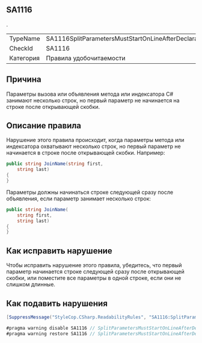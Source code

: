 ﻿## SA1116

<table>
<tr>
  <td>TypeName</td>
  <td>SA1116SplitParametersMustStartOnLineAfterDeclaration</td>.
</tr>
<tr>
  <td>CheckId</td>
  <td>SA1116</td>
</tr>
<tr>
  <td>Категория</td>
  <td>Правила удобочитаемости</td>
</tr>
</table>

## Причина

Параметры вызова или объявления метода или индексатора C# занимают несколько строк, но первый параметр не начинается на строке после открывающей скобки.

## Описание правила

Нарушение этого правила происходит, когда параметры метода или индексатора охватывают несколько строк, но первый параметр не начинается в строке после открывающей скобки. Например:

```csharp
public string JoinName(string first, 
    string last)
{
}
```

Параметры должны начинаться строке следующей сразу после объявления, если параметр занимает несколько строк:

```csharp
public string JoinName(
    string first, 
    string last)
{
}
```

## Как исправить нарушение

Чтобы исправить нарушение этого правила, убедитесь, что первый параметр начинается строке следующей сразу после открывающей скобки, или поместите все параметры в одной строке, если они не слишком длинные.

## Как подавить нарушения

```csharp
[SuppressMessage("StyleCop.CSharp.ReadabilityRules", "SA1116:SplitParametersMustStartOnLineAfterDeclaration", Justification = "Reviewed.")]
```

```csharp
#pragma warning disable SA1116 // SplitParametersMustStartOnLineAfterDeclaration
#pragma warning restore SA1116 // SplitParametersMustStartOnLineAfterDeclaration
```